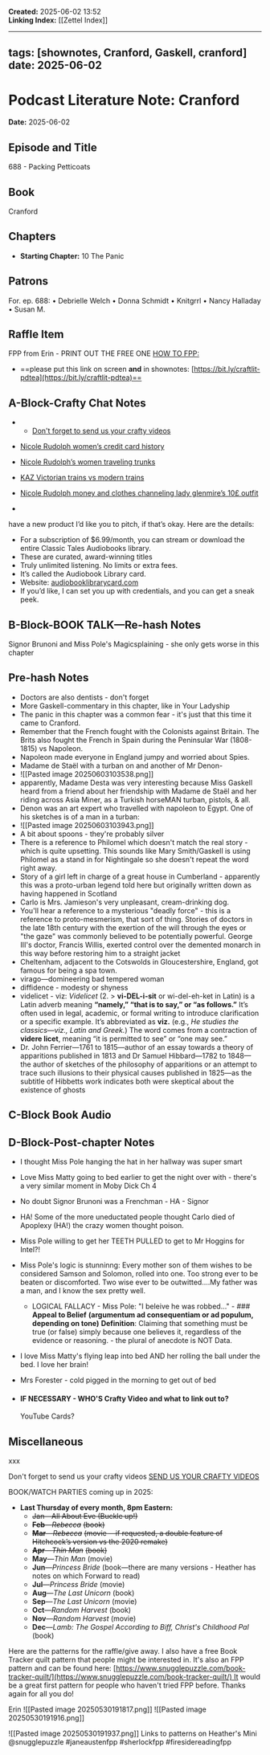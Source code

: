 
**Created:** 2025-06-02 13:52  
**Linking Index:** [[Zettel Index]]

---
tags: [shownotes, Cranford, Gaskell, cranford]
date: 2025-06-02
---

# Podcast Literature Note: Cranford

**Date:** 2025-06-02

## Episode and Title
688 - Packing Petticoats

## Book
Cranford

## Chapters
- **Starting Chapter:** 10 The Panic
## Patrons
For. ep. 688: 
• Debrielle Welch 
• Donna Schmidt 
• Knitgrrl 
• Nancy Halladay 
• Susan M.

## Raffle Item
FPP from Erin - PRINT OUT THE FREE ONE
[HOW TO FPP:](https://static1.squarespace.com/static/5c0958af1aef1d7be40b8fd4/t/659c41cc10466e5f57b3a44a/1704739276477/How+to+Foundation+Paper+Piece.pdf)

- ==please put this link on screen **and** in shownotes: [https://bit.ly/craftlit-pdtea](https://bit.ly/craftlit-pdtea)==

## A-Block-Crafty Chat Notes
- - [Don't forget to send us your crafty videos](https://bit.ly/craftlit-be-crafty)

- [Nicole Rudolph women’s credit card history](https://youtube.com/watch?v=FWUaS5a50DI&si=LQ81qWxIaZkyWNca) 
- [Nicole Rudolph’s women traveling trunks](https://www.youtube.com/watch?v=GEu_pX8FNpI&t=1470s)
- [KAZ Victorian trains vs modern trains](https://www.youtube.com/watch?v=gcmrqIdJw3o)
- [Nicole Rudolph money and clothes channeling lady glenmire’s 10£ outfit](https://youtube.com/watch?v=jRBAqA8YXcY&si=Wa_SHcpoXJDcCRgl)
-

have a new product I’d like you to pitch, if that’s okay. Here are the details: 

- For a subscription of $6.99/month, you can stream or download the entire Classic Tales Audiobooks library. 
- These are curated, award-winning titles
- Truly unlimited listening. No limits or extra fees.
- It’s called the Audiobook Library card. 
- Website: [audiobooklibrarycard.com](http://audiobooklibrarycard.com/)
- If you’d like, I can set you up with credentials, and you can get a sneak peek.

## B-Block-BOOK TALK—Re-hash Notes
Signor Brunoni and Miss Pole's Magicsplaining - she only gets worse in this chapter

## Pre-hash Notes
- Doctors are also dentists - don't forget
- More Gaskell-commentary in this chapter, like in Your Ladyship
- The panic in this chapter was a common fear - it's just that this time it came to Cranford.
- Remember that the French fought with the Colonists against Britain. The Brits also fought the French in Spain during the Peninsular War (1808-1815) vs Napoleon.
- Napoleon made everyone in England jumpy and worried about Spies.
- Madame de Staël with a turban on and another of Mr Denon- 
- ![[Pasted image 20250603103538.png]]
- apparently, Madame Desta was very interesting because Miss Gaskell heard from a friend about her friendship with Madame de Staël and her riding across Asia Miner, as a Turkish horseMAN turban, pistols, & all.
- Denon was an art expert who travelled with napoleon to Egypt. One of his sketches is of a man in a turban:
- ![[Pasted image 20250603103943.png]]
- A bit about spoons - they're probably silver
- There is a reference to Philomel which doesn't match the real story - which is quite upsetting. This sounds like Mary Smith/Gaskell is using Philomel as a stand in for Nightingale so she doesn't repeat the word right away.
- Story of a girl left in charge of a great house in Cumberland - apparently this was a proto-urban legend told here but originally written down as having happened in Scotland
- Carlo is Mrs. Jamieson's very unpleasant, cream-drinking dog.
- You'll hear a reference to a mysterious "deadly force" - this is a reference to proto-mesmerism, that sort of thing. Stories of doctors in the late 18th century with the exertion of the will through the eyes or "the gaze" was commonly believed to be potentially powerful. George III's doctor, Francis Willis, exerted control over the demented monarch in this way before restoring him to a straight jacket
- Cheltenham, adjacent to the Cotswolds in Gloucestershire, England, got famous for being a spa town.
- virago—domineering bad tempered woman
- diffidence - modesty or shyness
- videlicet - viz: _Videlicet_ (2. > **vi-DEL-i-sit** or wi-del-eh-ket in Latin) is a Latin adverb meaning **“namely,” “that is to say,” or “as follows.”** It’s often used in legal, academic, or formal writing to introduce clarification or a specific example. It’s abbreviated as **viz.** (e.g., _He studies the classics—viz., Latin and Greek._) The word comes from a contraction of **videre licet**, meaning “it is permitted to see” or “one may see.”
- Dr. John Ferrier—1761 to 1815—author of an essay towards a theory of apparitions published in 1813 and Dr Samuel Hibbard—1782 to 1848—the author of sketches of the philosophy of apparitions or an attempt to trace such illusions to their physical causes published in 1825—as the subtitle of Hibbetts work indicates both were skeptical about the existence of ghosts


## C-Block Book Audio

## D-Block-Post-chapter Notes
- I thought Miss Pole hanging the hat in her hallway was super smart
- Love Miss Matty going to bed earlier to get the night over with - there's a very similar moment in Moby Dick Ch 4
- No doubt Signor Brunoni was a Frenchman - HA - Signor
- HA! Some of the more uneductated people thought Carlo died of Apoplexy (HA!) the crazy women thought poison.
- Miss Pole willing to get her TEETH PULLED to get to Mr Hoggins for Intel?!
- Miss Pole's logic is stunninng:  Every mother son of them wishes to be considered Samson and Solomon, rolled into one. Too strong ever to be beaten or discomforted. Two wise ever to be outwitted....My father was a man, and I know the sex pretty well.
	- LOGICAL FALLACY - Miss Pole: "I beleive he was robbed..." - ### **Appeal to Belief**  **(argumentum ad consequentiam or ad populum, depending on tone)**  **Definition**: Claiming that something must be true (or false) simply because one believes it, regardless of the evidence or reasoning. - the plural of anecdote is NOT Data.
- I love Miss Matty's flying leap into bed AND her rolling the ball under the bed. I love her brain!
- Mrs Forester - cold pigged in the morning to get out of bed



- #### IF NECESSARY - WHO'S Crafty Video and what to link out to?
  YouTube Cards?

## Miscellaneous
xxx




Don't forget to send us your crafty videos  [SEND US YOUR CRAFTY VIDEOS](https://bit.ly/craftlit-be-crafty) 

BOOK/WATCH PARTIES coming up in 2025:
- **Last Thursday of every month, 8pm Eastern:**
	- ~~Jan—All About Eve (Buckle up!)~~
    - **~~Feb~~**~~—~~_~~Rebecca~~_ ~~(book)~~
    - **~~Mar~~**~~—~~_~~Rebecca~~_ ~~(movie —if requested, a double feature of Hitchcock’s version vs the 2020 remake)~~
    - **~~Apr~~**~~—~~_~~Thin Man~~_ ~~(book)~~
    - **May**—_Thin Man_ (movie)
    - **Jun**—_Princess Bride_ (book—there are many versions - Heather has notes on which Forward to read)
    - **Jul**—_Princess Bride_ (movie)
    - **Aug**—_The Last Unicorn_ (book)
    - **Sep**—_The Last Unicorn_ (movie)
    - **Oct**—_Random Harvest_ (book)
    - **Nov**—_Random Harvest_ (movie)
    - **Dec**—_Lamb: The Gospel According to Biff, Christ's Childhood Pal_ (book)



Here are the patterns for the raffle/give away. I also have a free Book Tracker quilt pattern that people might be interested in. It's also an FPP pattern and can be found here: [https://www.snugglepuzzle.com/book-tracker-quilt/](https://www.snugglepuzzle.com/book-tracker-quilt/) It would be a great first pattern for people who haven't tried FPP before.
Thanks again for all you do!

Erin
![[Pasted image 20250530191817.png]]
![[Pasted image 20250530191916.png]]
 
![[Pasted image 20250530191937.png]]
Links to patterns on Heather's Mini
@snugglepuzzle #janeaustenfpp #sherlockfpp #firesidereadingfpp

